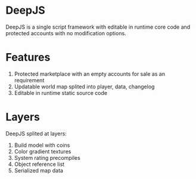 # DeepJS
DeepJS is a single script framework with editable in runtime core code and protected accounts with no modification options.

# Features
1. Protected marketplace with an empty accounts for sale as an requirement
2. Updatable world map splited into player, data, changelog
3. Editable in runtime static source code

# Layers
DeepJS splited at layers:
1. Build model with coins
2. Color gradient textures
3. System rating precompiles
4. Object reference list 
5. Serialized map data

